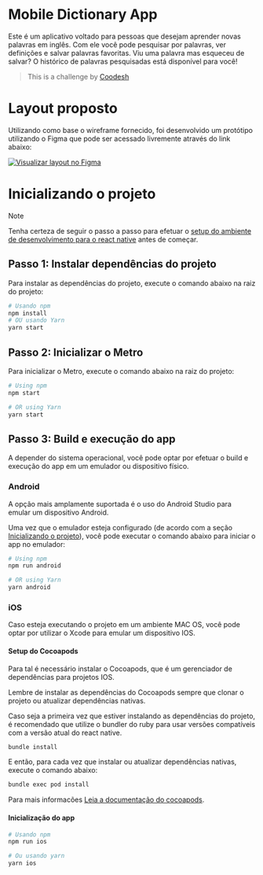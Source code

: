 # Mobile Dictionary App

Este é um aplicativo voltado para pessoas que desejam aprender novas palavras em inglês.
Com ele você pode pesquisar por palavras, ver definições e salvar palavras favoritas.
Viu uma palavra mas esqueceu de salvar? O histórico de palavras pesquisadas está disponível para você!

>  This is a challenge by [Coodesh](https://coodesh.com/)

# Layout proposto

Utilizando como base o wireframe fornecido, foi desenvolvido um protótipo utilizando o Figma que pode ser acessado livremente através do link abaixo:

[![Visualizar layout no Figma](https://img.shields.io/badge/Figma-Visualizar%20prot%C3%B3tipo-F24E1E?logo=figma&logoColor=white&style=for-the-badge)](https://www.figma.com/proto/6jJu9wbNM2kxY0xC6hr2q0/Untitled?node-id=1-2&t=5jkEwtcq7yEhYexm-1)

# Inicializando o projeto

>[!NOTE]
Tenha certeza de seguir o passo a passo para efetuar o [setup do ambiente de desenvolvimento para o react native](https://reactnative.dev/docs/set-up-your-environment) antes de começar.

## Passo 1: Instalar dependências do projeto
Para instalar as dependências do projeto, execute o comando abaixo na raiz do projeto:
```sh
# Usando npm
npm install
# OU usando Yarn
yarn start
```
## Passo 2: Inicializar o Metro
Para inicializar o Metro, execute o comando abaixo na raiz do projeto:

```sh
# Using npm
npm start

# OR using Yarn
yarn start
```

## Passo 3: Build e execução do app
A depender do sistema operacional, você pode optar por efetuar o build e execução do app em um emulador ou dispositivo físico.


### Android
A opção mais amplamente suportada é o uso do Android Studio para emular um dispositivo Android.

Uma vez que o emulador esteja configurado (de acordo com a seção [Inicializando o projeto](#inicializando-o-projeto)), você pode executar o comando abaixo para iniciar o app no emulador:
```sh
# Using npm
npm run android

# OR using Yarn
yarn android
```

### iOS

Caso esteja executando o projeto em um ambiente MAC OS, você pode optar por utilizar o Xcode para emular um dispositivo IOS.

#### Setup do Cocoapods
Para tal é necessário instalar o Cocoapods, que é um gerenciador de dependências para projetos IOS.
<!-- Seção para instalação do homebrew, watchman, do cocoapods, todos devem ser documentados em seções separadas -->

Lembre de instalar as dependências do Cocoapods sempre que clonar o projeto ou atualizar dependências nativas.

Caso seja a primeira vez que estiver instalando as dependências do projeto, é recomendado que utilize o bundler do ruby para usar versões compatíveis com a versão atual do react native.

```sh
bundle install
```

E então, para cada vez que instalar ou atualizar dependências nativas, execute o comando abaixo:

```sh
bundle exec pod install
```

Para mais informacões [Leia a documentação do cocoapods](https://guides.cocoapods.org/using/getting-started.html).

#### Inicialização do app

```sh
# Usando npm
npm run ios

# Ou usando yarn
yarn ios
```
